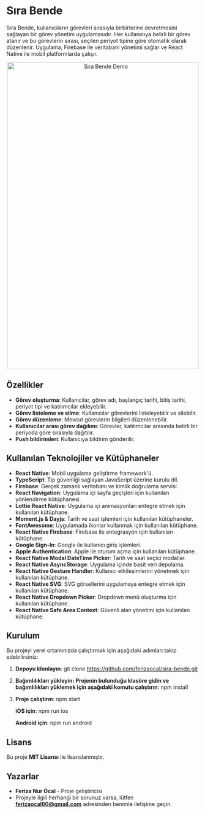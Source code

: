 # Sıra Bende

Sıra Bende, kullanıcıların görevleri sırasıyla birbirlerine devretmesini sağlayan bir görev yönetim uygulamasıdır. Her kullanıcıya belirli bir görev atanır ve bu görevlerin sırası, seçilen periyot tipine göre otomatik olarak düzenlenir. Uygulama, Firebase ile veritabanı yönetimi sağlar ve React Native ile mobil platformlarda çalışır.

<p align="center">
  <img src="src/assets/gif/sira-bende-demo.gif" width="500" height="800" alt="Sıra Bende Demo" />
</p>

## Özellikler

- **Görev oluşturma**: Kullanıcılar, görev adı, başlangıç tarihi, bitiş tarihi, periyot tipi ve katılımcılar ekleyebilir.
- **Görev listeleme ve silme**: Kullanıcılar görevlerini listeleyebilir ve silebilir.
- **Görev düzenleme**: Mevcut görevlerin bilgileri düzenlenebilir.
- **Kullanıcılar arası görev dağılımı**: Görevler, katılımcılar arasında belirli bir periyoda göre sırasıyla dağıtılır.
- **Push bildirimleri**: Kullanıcıya bildirim gönderilir.

## Kullanılan Teknolojiler ve Kütüphaneler

- **React Native**: Mobil uygulama geliştirme framework'ü.
- **TypeScript**: Tip güvenliği sağlayan JavaScript üzerine kurulu dil.
- **Firebase**: Gerçek zamanlı veritabanı ve kimlik doğrulama servisi.
- **React Navigation**: Uygulama içi sayfa geçişleri için kullanılan yönlendirme kütüphanesi.
- **Lottie React Native**: Uygulama içi animasyonları entegre etmek için kullanılan kütüphane.
- **Moment.js & Dayjs**: Tarih ve saat işlemleri için kullanılan kütüphaneler.
- **FontAwesome**: Uygulamada ikonlar kullanmak için kullanılan kütüphane.
- **React Native Firebase**: Firebase ile entegrasyon için kullanılan kütüphane.
- **Google Sign-In**: Google ile kullanıcı giriş işlemleri.
- **Apple Authentication**: Apple ile oturum açma için kullanılan kütüphane.
- **React Native Modal DateTime Picker**: Tarih ve saat seçici modallar.
- **React Native AsyncStorage**: Uygulama içinde basit veri depolama.
- **React Native Gesture Handler**: Kullanıcı etkileşimlerini yönetmek için kullanılan kütüphane.
- **React Native SVG**: SVG görsellerini uygulamaya entegre etmek için kullanılan kütüphane.
- **React Native Dropdown Picker**: Dropdown menü oluşturma için kullanılan kütüphane.
- **React Native Safe Area Context**: Güvenli alan yönetimi için kullanılan kütüphane.

## Kurulum

Bu projeyi yerel ortamınızda çalıştırmak için aşağıdaki adımları takip edebilirsiniz:

1. **Depoyu klonlayın**:
   git clone https://github.com/ferizaocal/sira-bende.git

2. **Bağımlılıkları yükleyin: Projenin bulunduğu klasöre gidin ve bağımlılıkları yüklemek için aşağıdaki komutu çalıştırın**:
   npm install

3. **Proje çalıştırın**:
   npm start

   **iOS için**: npm run ios

   **Android için**: npm run android

## **Lisans**

Bu proje **MIT Lisansı** ile lisanslanmıştır.

## **Yazarlar**

- **Feriza Nur Öcal** - Proje geliştiricisi
- Projeyle ilgili herhangi bir sorunuz varsa, lütfen **ferizaocal60@gmail.com** adresinden benimle iletişime geçin.
